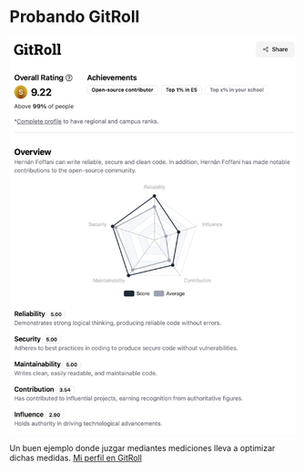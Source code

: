 # Probando GitRoll

!["Perfil GitRoll"](/images/2024-06-15-gitroll.png)

Un buen ejemplo donde juzgar mediantes mediciones lleva a optimizar dichas medidas.
[Mi perfil en GitRoll](https://gitroll.io/api/badges/profiles/v1/u0jJ51OIDEMakT31yv6Sk9zWJbeD3)

